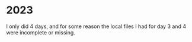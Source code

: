 # 2023

I only did 4 days, and for some reason the local files I had for day 3 and 4 were incomplete or missing.